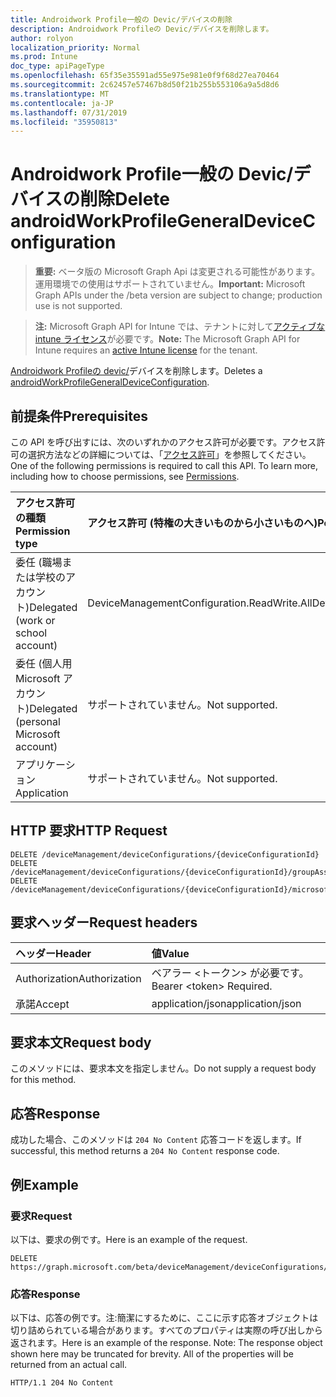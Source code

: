 ```yaml
---
title: Androidwork Profile一般の Devic/デバイスの削除
description: Androidwork Profileの Devic/デバイスを削除します。
author: rolyon
localization_priority: Normal
ms.prod: Intune
doc_type: apiPageType
ms.openlocfilehash: 65f35e35591ad55e975e981e0f9f68d27ea70464
ms.sourcegitcommit: 2c62457e57467b8d50f21b255b553106a9a5d8d6
ms.translationtype: MT
ms.contentlocale: ja-JP
ms.lasthandoff: 07/31/2019
ms.locfileid: "35950813"
---
```

# <a name="delete-androidworkprofilegeneraldeviceconfiguration"></a><span data-ttu-id="2713e-103">Androidwork Profile一般の Devic/デバイスの削除</span><span class="sxs-lookup"><span data-stu-id="2713e-103">Delete androidWorkProfileGeneralDeviceConfiguration</span></span>

> <span data-ttu-id="2713e-104">**重要:** ベータ版の Microsoft Graph Api は変更される可能性があります。運用環境での使用はサポートされていません。</span><span class="sxs-lookup"><span data-stu-id="2713e-104">**Important:** Microsoft Graph APIs under the /beta version are subject to change; production use is not supported.</span></span>

> <span data-ttu-id="2713e-105">**注:** Microsoft Graph API for Intune では、テナントに対して[アクティブな intune ライセンス](https://go.microsoft.com/fwlink/?linkid=839381)が必要です。</span><span class="sxs-lookup"><span data-stu-id="2713e-105">**Note:** The Microsoft Graph API for Intune requires an [active Intune license](https://go.microsoft.com/fwlink/?linkid=839381) for the tenant.</span></span>

<span data-ttu-id="2713e-106">[Androidwork Profileの devic/](../resources/intune-deviceconfig-androidworkprofilegeneraldeviceconfiguration.md)デバイスを削除します。</span><span class="sxs-lookup"><span data-stu-id="2713e-106">Deletes a [androidWorkProfileGeneralDeviceConfiguration](../resources/intune-deviceconfig-androidworkprofilegeneraldeviceconfiguration.md).</span></span>

## <a name="prerequisites"></a><span data-ttu-id="2713e-107">前提条件</span><span class="sxs-lookup"><span data-stu-id="2713e-107">Prerequisites</span></span>
<span data-ttu-id="2713e-p101">この API を呼び出すには、次のいずれかのアクセス許可が必要です。アクセス許可の選択方法などの詳細については、「[アクセス許可](/graph/permissions-reference)」を参照してください。</span><span class="sxs-lookup"><span data-stu-id="2713e-p101">One of the following permissions is required to call this API. To learn more, including how to choose permissions, see [Permissions](/graph/permissions-reference).</span></span>

|<span data-ttu-id="2713e-110">アクセス許可の種類</span><span class="sxs-lookup"><span data-stu-id="2713e-110">Permission type</span></span>|<span data-ttu-id="2713e-111">アクセス許可 (特権の大きいものから小さいものへ)</span><span class="sxs-lookup"><span data-stu-id="2713e-111">Permissions (from most to least privileged)</span></span>|
|:---|:---|
|<span data-ttu-id="2713e-112">委任 (職場または学校のアカウント)</span><span class="sxs-lookup"><span data-stu-id="2713e-112">Delegated (work or school account)</span></span>|<span data-ttu-id="2713e-113">DeviceManagementConfiguration.ReadWrite.All</span><span class="sxs-lookup"><span data-stu-id="2713e-113">DeviceManagementConfiguration.ReadWrite.All</span></span>|
|<span data-ttu-id="2713e-114">委任 (個人用 Microsoft アカウント)</span><span class="sxs-lookup"><span data-stu-id="2713e-114">Delegated (personal Microsoft account)</span></span>|<span data-ttu-id="2713e-115">サポートされていません。</span><span class="sxs-lookup"><span data-stu-id="2713e-115">Not supported.</span></span>|
|<span data-ttu-id="2713e-116">アプリケーション</span><span class="sxs-lookup"><span data-stu-id="2713e-116">Application</span></span>|<span data-ttu-id="2713e-117">サポートされていません。</span><span class="sxs-lookup"><span data-stu-id="2713e-117">Not supported.</span></span>|

## <a name="http-request"></a><span data-ttu-id="2713e-118">HTTP 要求</span><span class="sxs-lookup"><span data-stu-id="2713e-118">HTTP Request</span></span>
<!-- {
  "blockType": "ignored"
}
-->
``` http
DELETE /deviceManagement/deviceConfigurations/{deviceConfigurationId}
DELETE /deviceManagement/deviceConfigurations/{deviceConfigurationId}/groupAssignments/{deviceConfigurationGroupAssignmentId}/deviceConfiguration
DELETE /deviceManagement/deviceConfigurations/{deviceConfigurationId}/microsoft.graph.windowsDomainJoinConfiguration/networkAccessConfigurations/{deviceConfigurationId}
```

## <a name="request-headers"></a><span data-ttu-id="2713e-119">要求ヘッダー</span><span class="sxs-lookup"><span data-stu-id="2713e-119">Request headers</span></span>
|<span data-ttu-id="2713e-120">ヘッダー</span><span class="sxs-lookup"><span data-stu-id="2713e-120">Header</span></span>|<span data-ttu-id="2713e-121">値</span><span class="sxs-lookup"><span data-stu-id="2713e-121">Value</span></span>|
|:---|:---|
|<span data-ttu-id="2713e-122">Authorization</span><span class="sxs-lookup"><span data-stu-id="2713e-122">Authorization</span></span>|<span data-ttu-id="2713e-123">ベアラー &lt;トークン&gt; が必要です。</span><span class="sxs-lookup"><span data-stu-id="2713e-123">Bearer &lt;token&gt; Required.</span></span>|
|<span data-ttu-id="2713e-124">承諾</span><span class="sxs-lookup"><span data-stu-id="2713e-124">Accept</span></span>|<span data-ttu-id="2713e-125">application/json</span><span class="sxs-lookup"><span data-stu-id="2713e-125">application/json</span></span>|

## <a name="request-body"></a><span data-ttu-id="2713e-126">要求本文</span><span class="sxs-lookup"><span data-stu-id="2713e-126">Request body</span></span>
<span data-ttu-id="2713e-127">このメソッドには、要求本文を指定しません。</span><span class="sxs-lookup"><span data-stu-id="2713e-127">Do not supply a request body for this method.</span></span>

## <a name="response"></a><span data-ttu-id="2713e-128">応答</span><span class="sxs-lookup"><span data-stu-id="2713e-128">Response</span></span>
<span data-ttu-id="2713e-129">成功した場合、このメソッドは `204 No Content` 応答コードを返します。</span><span class="sxs-lookup"><span data-stu-id="2713e-129">If successful, this method returns a `204 No Content` response code.</span></span>

## <a name="example"></a><span data-ttu-id="2713e-130">例</span><span class="sxs-lookup"><span data-stu-id="2713e-130">Example</span></span>

### <a name="request"></a><span data-ttu-id="2713e-131">要求</span><span class="sxs-lookup"><span data-stu-id="2713e-131">Request</span></span>
<span data-ttu-id="2713e-132">以下は、要求の例です。</span><span class="sxs-lookup"><span data-stu-id="2713e-132">Here is an example of the request.</span></span>
``` http
DELETE https://graph.microsoft.com/beta/deviceManagement/deviceConfigurations/{deviceConfigurationId}
```

### <a name="response"></a><span data-ttu-id="2713e-133">応答</span><span class="sxs-lookup"><span data-stu-id="2713e-133">Response</span></span>
<span data-ttu-id="2713e-p102">以下は、応答の例です。注:簡潔にするために、ここに示す応答オブジェクトは切り詰められている場合があります。すべてのプロパティは実際の呼び出しから返されます。</span><span class="sxs-lookup"><span data-stu-id="2713e-p102">Here is an example of the response. Note: The response object shown here may be truncated for brevity. All of the properties will be returned from an actual call.</span></span>
``` http
HTTP/1.1 204 No Content
```





